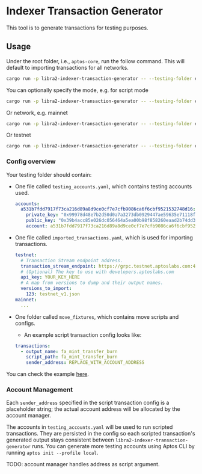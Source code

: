 # Indexer Transaction Generator

This tool is to generate transactions for testing purposes.

## Usage

Under the root folder, i.e., `aptos-core`, run the follow command. This will default to importing transactions for all networks.

```bash
cargo run -p libra2-indexer-transaction-generator -- --testing-folder ecosystem/indexer-grpc/indexer-transaction-generator/imported_transactions --output-folder ecosystem/indexer-grpc/indexer-test-transactions/src
```

You can optionally specify the mode, e.g. for script mode

```bash
cargo run -p libra2-indexer-transaction-generator -- --testing-folder ecosystem/indexer-grpc/indexer-transaction-generator/imported_transactions --output-folder ecosystem/indexer-grpc/indexer-test-transactions/src --mode script
```

Or network, e.g. mainnet

```bash
cargo run -p libra2-indexer-transaction-generator -- --testing-folder ecosystem/indexer-grpc/indexer-transaction-generator/imported_transactions --output-folder ecosystem/indexer-grpc/indexer-test-transactions/src --network mainnet
```

Or testnet

```bash
cargo run -p libra2-indexer-transaction-generator -- --testing-folder ecosystem/indexer-grpc/indexer-transaction-generator/imported_transactions --output-folder ecosystem/indexer-grpc/indexer-test-transactions/src --network testnet
```

### Config overview

Your testing folder should contain:
- One file called `testing_accounts.yaml`, which contains testing accounts used.
    ```yaml
    accounts:
      a531b7fdd7917f73ca216d89a8d9ce0cf7e7cfb9086ca6f6cbf9521532748d16:
        private_key: "0x99978d48e7b2d50d0a7a3273db0929447ae59635e71118fa256af654c0ce56c9"
        public_key: "0x39b4acc85e026dc056464a5ea00b98f858260eaad2b74dd30b86ae0d4d94ddf5"
        account: a531b7fdd7917f73ca216d89a8d9ce0cf7e7cfb9086ca6f6cbf9521532748d16
    ```
- One file called `imported_transactions.yaml`, which is used for importing transactions.
    
    ```yaml
    testnet:
      # Transaction Stream endpoint address.
      transaction_stream_endpoint: https://grpc.testnet.aptoslabs.com:443
      # (Optional) The key to use with developers.aptoslabs.com
      api_key: YOUR_KEY_HERE
      # A map from versions to dump and their output names.
      versions_to_import:
        123: testnet_v1.json
    mainnet:
      ...    
    ```
- One folder called `move_fixtures`, which contains move scripts and configs.
    * An example script transaction config looks like:
    ```yaml
    transactions:
      - output_name: fa_mint_transfer_burn
        script_path: fa_mint_transfer_burn
        sender_address: REPLACE_WITH_ACCOUNT_ADDRESS
    ``` 

You can check the example [here](imported_transactions).

### Account Management

Each `sender_address` specified in the script transaction config is a placeholder string; 
the actual account address will be allocated by the account manager.

The accounts in `testing_accounts.yaml` will be used to run scripted transactions. 
They are persisted in the config so each scripted transaction's generated output stays consistent between 
`libra2-indexer-transaction-generator` runs. You can generate more testing accounts using 
Aptos CLI by running `aptos init --profile local`. 

TODO: account manager handles address as script argument.

